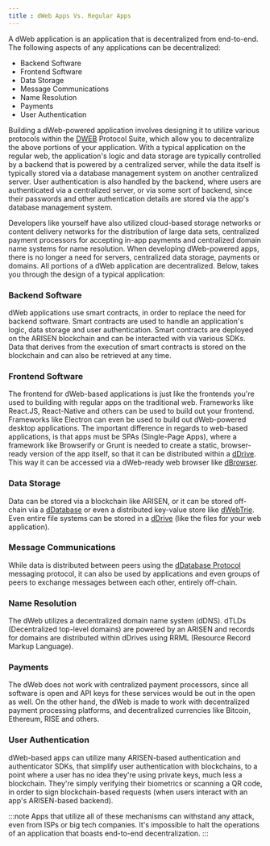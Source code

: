 ```yaml
---
title : dWeb Apps Vs. Regular Apps
---
```


A dWeb application is an application that is decentralized from end-to-end. The following aspects of any applications can be decentralized:

- Backend Software
- Frontend Software
- Data Storage
- Message Communications
- Name Resolution
- Payments
- User Authentication

Building a dWeb-powered application involves designing it to utilize various protocols within the [DWEB](/protocols/the-suite) Protocol Suite, which allow you to decentralize the above portions of your application. With a typical application on the regular web, the application's logic and data storage are typically controlled by a backend that is powered by a centralized server, while the data itself is typically stored via a database management system on another centralized server. User authentication is also handled by the backend, where users are authenticated via a centralized server, or via some sort of backend, since their passwords and other authentication details are stored via the app's database management system. 

Developers like yourself have also utilized cloud-based storage networks or content delivery networks for the distribution of large data sets, centralized payment processors for accepting in-app payments and centralized domain name systems for name resolution. When developing dWeb-powered apps, there is no longer a need for servers, centralized data storage, payments or domains. All portions of a dWeb application are decentralized. Below, takes you through the design of a typical application:

### Backend Software
dWeb applications use smart contracts, in order to replace the need for backend software. Smart contracts are used to handle an application's logic, data storage and user authentication. Smart contracts are deployed on the ARISEN blockchain and can be interacted with via various SDKs. Data that derives from the execution of smart contracts is stored on the blockchain and can also be retrieved at any time.

### Frontend Software
The frontend for dWeb-based applications is just like the frontends you're used to building with regular apps on the traditional web. Frameworks like React.JS, React-Native and others can be used to build out your frontend. Frameworks like Electron can even be used to build out dWeb-powered desktop applications. The important difference in regards to web-based applications, is that apps must be SPAs (Single-Page Apps), where a framework like Browserify or Grunt is needed to create a static, browser-ready version of the app itself, so that it can be distributed within a [dDrive](/protocols/ddrive). This way it can be accessed via a dWeb-ready web browser like [dBrowser](http://dbrowser.com). 

### Data Storage
Data can be stored via a blockchain like ARISEN, or it can be stored off-chain via a [dDatabase](/protocols/ddatabase) or even a distributed key-value store like [dWebTrie](/protocols/dwebtrie). Even entire file systems can be stored in a [dDrive](/protocols/ddrive) (like the files for your web application).

### Message Communications
While data is distributed between peers using the [dDatabase Protocol](/protocols/the-suite/) messaging protocol, it can also be used by applications and even groups of peers to exchange messages between each other, entirely off-chain.

### Name Resolution
The dWeb utilizes a decentralized domain name system (dDNS). dTLDs (Decentralized top-level domains) are powered by an ARISEN and records for domains are distributed within dDrives using RRML (Resource Record Markup Language).

### Payments
The dWeb does not work with centralized payment processors, since all software is open and API keys for these services would be out in the open as well. On the other hand, the dWeb is made to work with decentralized payment processing platforms, and decentralized currencies like Bitcoin, Ethereum, RISE and others.

### User Authentication
dWeb-based apps can utilize many ARISEN-based authentication and authenticator SDKs, that simplify user authentication with blockchains, to a point where a user has no idea they're using private keys, much less a blockchain. They're simply verifying their biometrics or scanning a QR code, in order to sign blockchain-based requests (when users interact with an app's ARISEN-based backend).

:::note
Apps that utilize all of these mechanisms can withstand any attack, even from ISPs or big tech companies. It's impossible to halt the operations of an application that boasts end-to-end decentralization.
:::